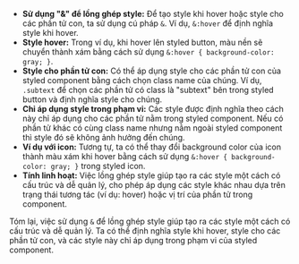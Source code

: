 *   **Sử dụng "&" để lồng ghép style:** Để tạo style khi hover hoặc style cho các phần tử con, ta sử dụng cú pháp `&`. Ví dụ, `&:hover` để định nghĩa style khi hover.
*   **Style hover:** Trong ví dụ, khi hover lên styled button, màu nền sẽ chuyển thành xám bằng cách sử dụng `&:hover { background-color: gray; }`.
*   **Style cho phần tử con:** Có thể áp dụng style cho các phần tử con của styled component bằng cách chọn class name của chúng. Ví dụ, `.subtext` để chọn các phần tử có class là "subtext" bên trong styled button và định nghĩa style cho chúng.
*  **Chỉ áp dụng style trong phạm vi:** Các style được định nghĩa theo cách này chỉ áp dụng cho các phần tử nằm trong styled component. Nếu có phần tử khác có cùng class name nhưng nằm ngoài styled component thì style đó sẽ không ảnh hưởng đến chúng.
*   **Ví dụ với icon:** Tương tự, ta có thể thay đổi background color của icon thành màu xám khi hover bằng cách sử dụng `&:hover { background-color: gray; }` trong styled icon.
*   **Tính linh hoạt:** Việc lồng ghép style giúp tạo ra các style một cách có cấu trúc và dễ quản lý, cho phép áp dụng các style khác nhau dựa trên trạng thái tương tác (ví dụ: hover) hoặc vị trí của phần tử trong component.

Tóm lại, việc sử dụng `&` để lồng ghép style giúp tạo ra các style một cách có cấu trúc và dễ quản lý. Ta có thể định nghĩa style khi hover, style cho các phần tử con, và các style này chỉ áp dụng trong phạm vi của styled component.
